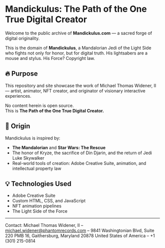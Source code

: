 # Mandickulus: The Path of the One True Digital Creator

Welcome to the public archive of **Mandickulus.com** — a sacred forge of digital originality.

This is the domain of **Mandickulus**, a Mandalorian Jedi of the Light Side who fights not only for honor, but for digital truth. His lightsabers are a mouse and stylus. His Force? Copyright law.

## 🔥 Purpose

This repository and site showcase the work of Michael Thomas Widener, II — artist, animator, NFT creator, and originator of visionary interactive experiences.

No content herein is open source.  
This is **The Path of the One True Digital Creator.**

## 🧬 Origin

Mandickulus is inspired by:
- **The Mandalorian** and **Star Wars: The Rescue**
- The honor of Kryze, the sacrifice of Din Djarin, and the return of Jedi Luke Skywalker
- Real-world tools of creation: Adobe Creative Suite, animation, and intellectual property law

## 💡 Technologies Used

- Adobe Creative Suite
- Custom HTML, CSS, and JavaScript
- NFT animation pipelines
- The Light Side of the Force

---

Contact: Michael Thomas Widener, II – michael.widener@phantomrecords.com – 9841 Washingtonian Blvd, Suite 220 PMB 16, Gaithersburg, Maryland 20878 United States of America – +1 (301) 215-0814
